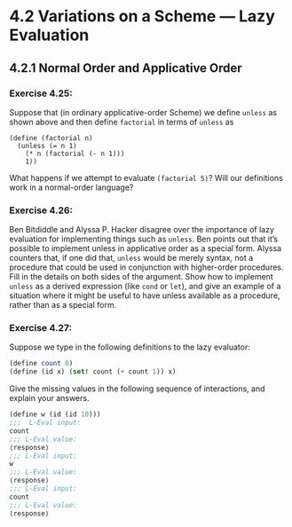 # 4.2 Variations on a Scheme — Lazy Evaluation

## 4.2.1 Normal Order and Applicative Order

### Exercise 4.25:

Suppose that (in ordinary applicative-order Scheme) we define `unless` as shown above and then define `factorial` in terms of `unless` as

```
(define (factorial n)
  (unless (= n 1)
    (* n (factorial (- n 1)))
    1))
```

What happens if we attempt to evaluate `(factorial 5)`? Will our definitions work in a normal-order language?

### Exercise 4.26:

Ben Bitdiddle and Alyssa P. Hacker disagree over the importance of lazy evaluation for implementing things such as `unless`. Ben points out that it’s possible to implement unless in applicative order as a special form. Alyssa counters that, if one did that, `unless` would be merely syntax, not a procedure that could be used in conjunction with higher-order procedures. Fill in the details on both sides of the argument. Show how to implement `unless` as a derived expression (like `cond` or `let`), and give an example of a situation where it might be useful to have unless available as a procedure, rather than as a special form.

### Exercise 4.27:

Suppose we type in the following definitions to the lazy evaluator:

```scheme
(define count 0)
(define (id x) (set! count (+ count 1)) x)
```

Give the missing values in the following sequence of interactions, and explain your answers.

```scheme
(define w (id (id 10)))
;;;  L-Eval input:
count
;;; L-Eval value:
⟨response⟩
;;; L-Eval input:
w
;;; L-Eval value:
⟨response⟩
;;; L-Eval input:
count
;;; L-Eval value:
⟨response⟩
```
